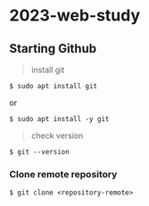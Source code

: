 # 2023-web-study

## Starting Github

> install git

`$ sudo apt install git`

or

`$ sudo apt install -y git`



> check version

`$ git --version`

### Clone remote repository
`$ git clone <repository-remote>`
